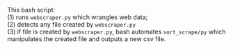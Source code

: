 This bash script:<br/>
(1) runs `webscraper.py` which wrangles web data;<br/>
(2) detects any file created by `webscraper.py`<br/>
(3) if file is created by `webscraper.py`, bash automates `sort_scrape/py` which manipulates the created file and outputs a new csv file.

